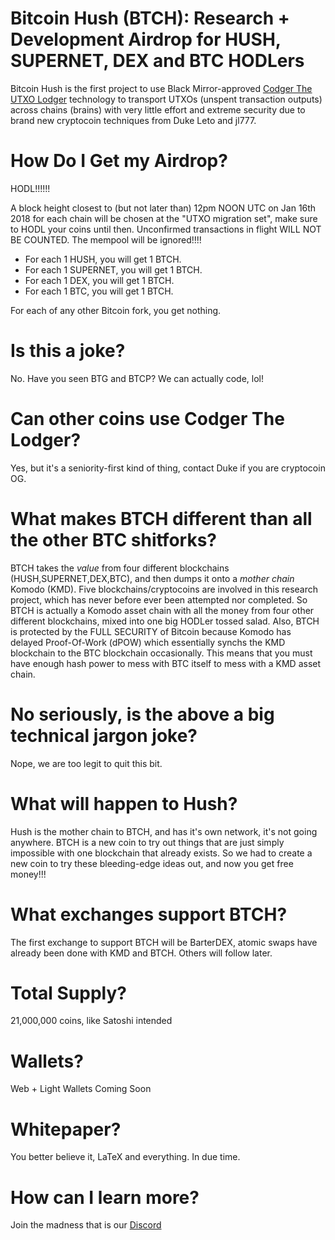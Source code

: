 # Bitcoin Hush (BTCH): Research + Development Airdrop for HUSH, SUPERNET, DEX and BTC HODLers

Bitcoin Hush is the first project to use Black Mirror-approved [Codger The UTXO Lodger](https://twitter.com/dukeleto/status/948680869329317888)  technology to transport UTXOs (unspent transaction outputs) across chains (brains) with very little effort and extreme security due to brand new cryptocoin techniques from Duke Leto and jl777.

# How Do I Get my Airdrop?

HODL!!!!!!

A block height closest to (but not later than) 12pm NOON UTC on Jan 16th 2018 for each chain will be chosen at the "UTXO migration set", make sure to HODL your coins until then. Unconfirmed transactions in flight WILL NOT BE COUNTED. The mempool will be ignored!!!!

* For each 1 HUSH, you will get 1 BTCH.
* For each 1 SUPERNET, you will get 1 BTCH.
* For each 1 DEX, you will get 1 BTCH.
* For each 1 BTC, you will get 1 BTCH.

For each of any other Bitcoin fork, you get nothing.

# Is this a joke?

No. Have you seen BTG and BTCP? We can actually code, lol!

# Can other coins use Codger The Lodger?

Yes, but it's a seniority-first kind of thing, contact Duke if you are cryptocoin OG.

# What makes BTCH different than all the other BTC shitforks?

BTCH takes the *value* from four different blockchains (HUSH,SUPERNET,DEX,BTC), and then dumps it onto a *mother chain* Komodo (KMD).
Five blockchains/cryptocoins are involved in this research project, which has never before ever been attempted nor completed.
So BTCH is actually a Komodo asset chain with all the money from four other different blockchains, mixed into one big HODLer tossed salad.
Also, BTCH is protected by the FULL SECURITY of Bitcoin because Komodo has delayed Proof-Of-Work (dPOW) which essentially synchs the KMD blockchain to the BTC blockchain occasionally. This means that you must have enough hash power to mess with BTC itself to mess with a KMD asset chain.

# No seriously, is the above a big technical jargon joke?

Nope, we are too legit to quit this bit.

# What will happen to Hush?

Hush is the mother chain to BTCH, and has it's own network, it's not going anywhere. BTCH is a new coin to try out things that are just simply impossible with one blockchain that already exists. So we had to create a new coin to try these bleeding-edge ideas out, and now you get free money!!!

# What exchanges support BTCH?

The first exchange to support BTCH will be BarterDEX, atomic swaps have already been done with KMD and BTCH. Others will follow later.

# Total Supply?

21,000,000 coins, like Satoshi intended

# Wallets?

Web + Light Wallets Coming Soon

# Whitepaper?

You better believe it, LaTeX and everything. In due time.

# How can I learn more?

Join the madness that is our [Discord](https://discord.io/hush/)



